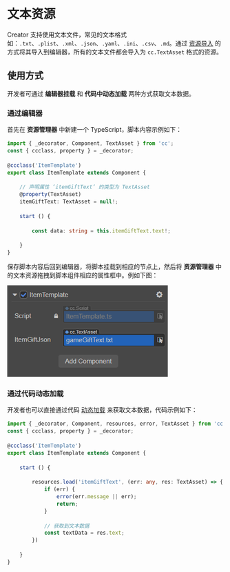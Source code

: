 # 文本资源

Creator 支持使用文本文件，常见的文本格式如：`.txt`、`.plist`、`.xml`、`.json`、`.yaml`、`.ini`、`.csv`、`.md`。通过 [资源导入](./asset-workflow.md#%E5%AF%BC%E5%85%A5%E8%B5%84%E6%BA%90) 的方式将其导入到编辑器，所有的文本文件都会导入为 `cc.TextAsset` 格式的资源。

## 使用方式

开发者可通过 **编辑器挂载** 和 **代码中动态加载** 两种方式获取文本数据。

### 通过编辑器

首先在 **资源管理器** 中新建一个 TypeScript，脚本内容示例如下：

```ts
import { _decorator, Component, TextAsset } from 'cc';
const { ccclass, property } = _decorator;

@ccclass('ItemTemplate')
export class ItemTemplate extends Component {

    // 声明属性 ‘itemGiftText‘ 的类型为 TextAsset
    @property(TextAsset)
    itemGiftText: TextAsset = null!;

    start () {

        const data: string = this.itemGiftText.text!;

    }
}
```

保存脚本内容后回到编辑器，将脚本挂载到相应的节点上，然后将 **资源管理器** 中的文本资源拖拽到脚本组件相应的属性框中。例如下图：

![text](text/text.png)

### 通过代码动态加载

开发者也可以直接通过代码 [动态加载](./dynamic-load-resources.md#%E5%8A%A8%E6%80%81%E5%8A%A0%E8%BD%BD-resources) 来获取文本数据，代码示例如下：

```ts
import { _decorator, Component, resources, error, TextAsset } from 'cc';
const { ccclass, property } = _decorator;

@ccclass('ItemTemplate')
export class ItemTemplate extends Component {

    start () {

        resources.load('itemGiftText', (err: any, res: TextAsset) => {
            if (err) {
                error(err.message || err);
                return;
            }

            // 获取到文本数据
            const textData = res.text;
        })

    }
}
```
